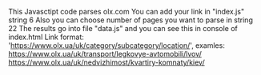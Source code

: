 This Javasctipt code parses olx.com
You can add your link in "index.js" string 6
Also you can choose number of pages you want to parse in string 22
The results go into file "data.js" and you can see this in console of index.html
Link format: 'https://www.olx.ua/uk/category/subcategory/location/', examles:
https://www.olx.ua/uk/transport/legkovye-avtomobili/lvov/
https://www.olx.ua/uk/nedvizhimost/kvartiry-komnaty/kiev/
